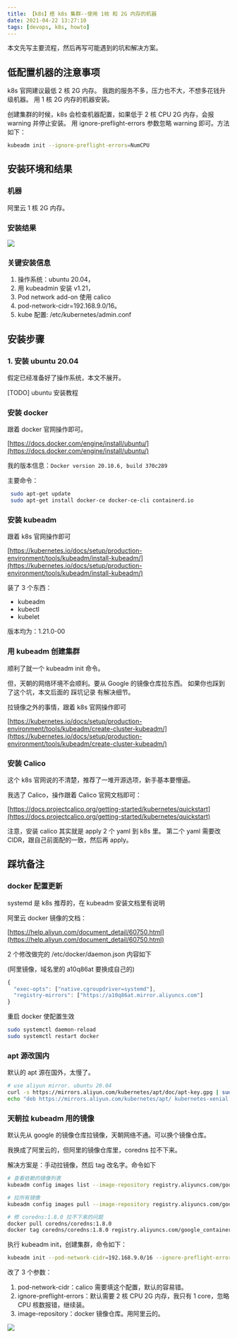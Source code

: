 ```yaml
---
title: 【k8s】搭 k8s 集群--使用 1核 和 2G 内存的机器
date: 2021-04-22 13:27:10
tags: [devops, k8s, howto]
---
```


本文先写主要流程，然后再写可能遇到的坑和解决方案。

## 低配置机器的注意事项

k8s 官网建议最低 2 核 2G 内存。
我跑的服务不多，压力也不大，不想多花钱升级机器。
用 1 核 2G 内存的机器安装。

创建集群的时候，k8s 会检查机器配置，如果低于 2 核 CPU 2G 内存，会报 warning 并停止安装。
用 ignore-preflight-errors 参数忽略 warning 即可。方法如下：

```bash
kubeadm init --ignore-preflight-errors=NumCPU
```

## 安装环境和结果

### 机器

阿里云 1 核 2G 内存。

### 安装结果

![](http://images.jackon.me/devops-k8s-install-result.png)

### 关键安装信息

1. 操作系统：ubuntu 20.04，
2. 用 kubeadmin 安装 v1.21，
3. Pod network add-on 使用 calico
4. pod-network-cidr=192.168.9.0/16。
5. kube 配置: /etc/kubernetes/admin.conf


## 安装步骤

### 1. 安装 ubuntu 20.04

假定已经准备好了操作系统，本文不展开。

[TODO] ubuntu 安装教程

### 安装 docker

跟着 docker 官网操作即可。

[https://docs.docker.com/engine/install/ubuntu/](https://docs.docker.com/engine/install/ubuntu/)

我的版本信息：`Docker version 20.10.6, build 370c289`

主要命令：

```bash
 sudo apt-get update
 sudo apt-get install docker-ce docker-ce-cli containerd.io
```

### 安装 kubeadm

跟着 k8s 官网操作即可

[https://kubernetes.io/docs/setup/production-environment/tools/kubeadm/install-kubeadm/](https://kubernetes.io/docs/setup/production-environment/tools/kubeadm/install-kubeadm/)

装了 3 个东西：

- kubeadm
- kubectl
- kubelet

版本均为：1.21.0-00

### 用 kubeadm 创建集群

顺利了就一个 kubeadm init 命令。

但，天朝的网络环境不会顺利。要从 Google 的镜像仓库拉东西。
如果你也踩到了这个坑，本文后面的 踩坑记录 有解决细节。

拉镜像之外的事情，跟着 k8s 官网操作即可

[https://kubernetes.io/docs/setup/production-environment/tools/kubeadm/create-cluster-kubeadm/](https://kubernetes.io/docs/setup/production-environment/tools/kubeadm/create-cluster-kubeadm/)


### 安装 Calico

这个 k8s 官网说的不清楚，推荐了一堆开源选项，新手基本要懵逼。

我选了 Calico，操作跟着 Calico 官网文档即可：

[https://docs.projectcalico.org/getting-started/kubernetes/quickstart](https://docs.projectcalico.org/getting-started/kubernetes/quickstart)

注意，安装 calico 其实就是 apply 2 个 yaml 到 k8s 里。
第二个 yaml 需要改 CIDR，跟自己前面配的一致，然后再 apply。


## 踩坑备注

### docker 配置更新

systemd 是 k8s 推荐的，在 kubeadm 安装文档里有说明

阿里云 docker 镜像的文档：

[https://help.aliyun.com/document_detail/60750.html](https://help.aliyun.com/document_detail/60750.html)

2 个修改做完的 /etc/docker/daemon.json 内容如下

(阿里镜像，域名里的 a10q86at 要换成自己的)

```javascript
{
  "exec-opts": ["native.cgroupdriver=systemd"],
  "registry-mirrors": ["https://a10q86at.mirror.aliyuncs.com"]
}
```

重启 docker 使配置生效

```bash
sudo systemctl daemon-reload
sudo systemctl restart docker
```

### apt 源改国内

默认的 apt 源在国外，太慢了。

```bash
# use aliyun mirror. ubuntu 20.04
curl -s https://mirrors.aliyun.com/kubernetes/apt/doc/apt-key.gpg | sudo apt-key add -
echo "deb https://mirrors.aliyun.com/kubernetes/apt/ kubernetes-xenial main" >> /etc/apt/sources.list.d/kubernetes.list
```

### 天朝拉 kubeadm 用的镜像

默认先从 google 的镜像仓库拉镜像，天朝网络不通。可以换个镜像仓库。

我换成了阿里云的，但阿里的镜像仓库里，coredns 拉不下来。

解决方案是：手动拉镜像，然后 tag 改名字。命令如下

```bash
# 查看依赖的镜像列表
kubeadm config images list --image-repository registry.aliyuncs.com/google_containers

# 拉所有镜像
kubeadm config images pull --image-repository registry.aliyuncs.com/google_containers

# 修 coredns:1.8.0 拉不下来的问题
docker pull coredns/coredns:1.8.0
docker tag coredns/coredns:1.8.0 registry.aliyuncs.com/google_containers/coredns/coredns:v1.8.0
```

执行 kubeadm init，创建集群，命令如下：

```bash
kubeadm init --pod-network-cidr=192.168.9.0/16 --ignore-preflight-errors=NumCPU --image-repository registry.aliyuncs.com/google_containers
```

改了 3 个参数：

1. pod-network-cidr：calico 需要填这个配置，默认的容易错。
2. ignore-preflight-errors：默认需要 2 核 CPU 2G 内存，我只有 1 core，忽略 CPU 核数报错，继续装。
3. image-repository：docker 镜像仓库。用阿里云的。

![](http://images.jackon.me/cheers.webp)
